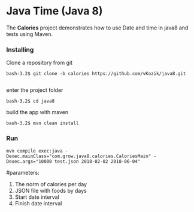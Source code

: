 # Java Time (Java 8)


The **Calories** project demonstrates how to use Date and time in java8
and tests using Maven. 

### Installing

Clone a repository from git

```
bash-3.2$ git clone -b calories https://github.com/vKozik/java8.git
                                            
```

enter the project folder
```
bash-3.2$ cd java8
```

build the app with maven
```
bash-3.2$ mvn clean install
```

### Run

```
mvn compile exec:java -Dexec.mainClass="com.grow.java8.calories.CaloriesMain" -Dexec.args="10000 test.json 2018-02-02 2018-06-04"  
```

#parameters: 
 1. The norm of calories per day
 2. JSON file with foods by days
 3. Start date interval
 4. Finish date interval
